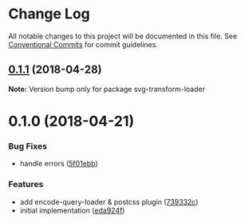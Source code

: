 # Change Log

All notable changes to this project will be documented in this file.
See [Conventional Commits](https://conventionalcommits.org) for commit guidelines.

<a name="0.1.1"></a>
## [0.1.1](https://github.com/kisenka/svg-mixer/packages/svg-transform-loader/compare/svg-transform-loader@0.1.0...svg-transform-loader@0.1.1) (2018-04-28)




**Note:** Version bump only for package svg-transform-loader

<a name="0.1.0"></a>
# 0.1.0 (2018-04-21)


### Bug Fixes

* handle errors ([5f01ebb](https://github.com/kisenka/svg-mixer/packages/svg-transform-loader/commit/5f01ebb))


### Features

* add encode-query-loader & postcss plugin ([739332c](https://github.com/kisenka/svg-mixer/packages/svg-transform-loader/commit/739332c))
* initial implementation ([eda924f](https://github.com/kisenka/svg-mixer/packages/svg-transform-loader/commit/eda924f))
